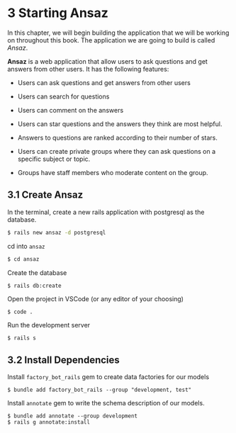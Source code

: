 # 3 Starting Ansaz

In this chapter, we will begin building the application that we will be working on throughout this book. The application we are going to build is called _Ansaz_.

**Ansaz** is a web application that allow users to ask questions and get answers from other users. It has the following features:

- Users can ask questions and get answers from other users

- Users can search for questions

- Users can comment on the answers

- Users can star questions and the answers they think are most helpful.

- Answers to questions are ranked according to their number of stars.

- Users can create private groups where they can ask questions on a specific subject or topic.

- Groups have staff members who moderate content on the group.

## 3.1 Create Ansaz

In the terminal, create a new rails application with postgresql as the database.

```bash
$ rails new ansaz -d postgresql
```

cd into `ansaz`

```bash
$ cd ansaz
```

Create the database

```bash
$ rails db:create
```

Open the project in VSCode (or any editor of your choosing)

```
$ code .
```

Run the development server

```
$ rails s
```

## 3.2 Install Dependencies

Install `factory_bot_rails` gem to create data factories for our models

```
$ bundle add factory_bot_rails --group "development, test"
```

Install `annotate` gem to write the schema description of our models.

```
$ bundle add annotate --group development
$ rails g annotate:install
```
